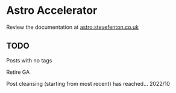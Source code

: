 # Astro Accelerator

Review the documentation at [astro.stevefenton.co.uk](https://astro.stevefenton.co.uk/)

## TODO

Posts with no tags 

Retire GA

Post cleansing (starting from most recent) has reached... 2022/10